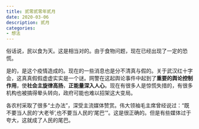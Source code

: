 ```yaml
---
title: 贰零贰零年贰月
date: 2020-03-06
description: 贰月
categories:
- 想法
---
```


俗话说，民以食为天。这是相当对的。由于食物问题，现在已经出现了一定的恐慌。

是的，是这个疫情造成的。现在的一些消息也是分不清真与假的。关于武汉红十字会，这真真假假虚虚实实是一个谜。网警在这起舆论事件中起到了**重要的舆论控制作用**，使**社会主旋律高扬**，**正能量深入人心**。现在有很多人是惊慌失措的，有很多机构也被搞得晕头转向，政府可能也难以招架这大变局。

各农村采取了很多“土办法”，深受主流媒体赞赏。伟大领袖毛主席曾经说过：“既不要当人民的‘大老爷’,也不要当人民的‘尾巴’”。这是很正确的。但是有些媒体过于夸大，这就成了人民的尾巴。

